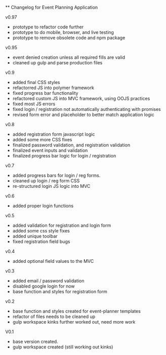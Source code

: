 ** Changelog for Event Planning Application

v0.97
- prototype to refactor code further
- prototype to do mobile, browser, and live testing
- prototype to remove obsolete code and npm package

v0.95
- event denied creation unless all required fills are valid
- cleaned up gulp and parse production files

v0.9
- added final CSS styles
- refactorred JS into polymer framework
- fixed progress bar functionality
- refactored custom JS into MVC framework, using OOJS practices
- fixed most JS errors
- fixed login / registration not automatically authenticating with promises
- revised form error and placeholder to better match application logic

v0.8
- added registration form javascript logic
- added some more CSS fixes
- finalized password validation, and registration validation
- finalized event inputs and validation
- finalized progress bar logic for login / registration

v0.7
- added progress bars for login / reg forms.
- cleaned up login / reg form CSS
- re-structured login JS logic into MVC

v0.6
- added proper login functions

v0.5
- added validation for registration and login form
- added some css style fixes
- added unique toolbar
- fixed registration field bugs

v0.4
- added optional field values to the MVC

v0.3
- added email / password validation
- disabled google login for now
- base function and styles for registration form

v0.2
- base function and styles created for event-planner templates
- refactor of files needs to be cleaned up
- gulp workspace kinks further worked out, need more work 

V0.1
- base version created.
- gulp workspace created (still working out kinks)
